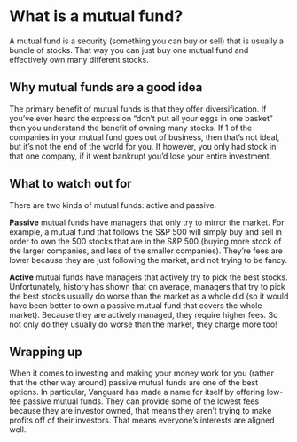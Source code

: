 # What is a mutual fund?

A mutual fund is a security (something you can buy or sell) that is usually a bundle of stocks. That way you can just buy one mutual fund and effectively own many different stocks.
 
## Why mutual funds are a good idea

The primary benefit of mutual funds is that they offer diversification. If you’ve ever heard the expression “don’t put all your eggs in one basket” then you understand the benefit of owning many stocks. If 1 of the companies in your mutual fund goes out of business, then that’s not ideal, but it’s not the end of the world for you. If however, you only had stock in that one company, if it went bankrupt you’d lose your entire investment.

## What to watch out for

There are two kinds of mutual funds: active and passive.

**Passive** mutual funds have managers that only try to mirror the market. For example, a mutual fund that follows the S&P 500 will simply buy and sell in order to own the 500 stocks that are in the S&P 500 (buying more stock of the larger companies, and less of the smaller companies). They’re fees are lower because they are just following the market, and not trying to be fancy.

**Active** mutual funds have managers that actively try to pick the best stocks. Unfortunately, history has shown that on average, managers that try to pick the best stocks usually do worse than the market as a whole did (so it would have been better to own a passive mutual fund that covers the whole market). Because they are actively managed, they require higher fees. So not only do they usually do worse than the market, they charge more too!

 
## Wrapping up

When it comes to investing and making your money work for you (rather that the other way around) passive mutual funds are one of the best options. In particular, Vanguard has made a name for itself by offering low-fee passive mutual funds. They can provide some of the lowest fees because they are investor owned, that means they aren’t trying to make profits off of their investors. That means everyone’s interests are aligned well.
